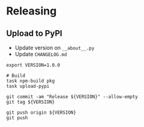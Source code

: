 # Releasing

## Upload to PyPI

- Update version on `__about__.py`
- Update `CHANGELOG.md`

```shell
export VERSION=1.0.0

# Build
task npm-build pkg
task upload-pypi

git commit -am "Release ${VERSION}" --allow-empty
git tag ${VERSION}

git push origin ${VERSION}
git push
```
